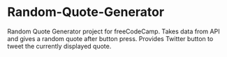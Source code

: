 # Random-Quote-Generator
Random Quote Generator project for freeCodeCamp. Takes data from API and gives a random quote after button press. Provides Twitter button to tweet the currently displayed quote. 
